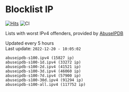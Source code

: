 # Blocklist IP

[![Hits](https://hits.seeyoufarm.com/api/count/incr/badge.svg?url=https%3A%2F%2Fgithub.com%2Fborestad%2Fblocklist-ip%2F&count_bg=%2379C83D&title_bg=%23555555&icon=&icon_color=%23E7E7E7&title=hits&edge_flat=false)](https://hits.seeyoufarm.com)  ![CI](https://img.shields.io/github/workflow/status/borestad/blocklist-ip/CI?style=flat-square)

Lists with worst IPv4 offenders, provided by [AbuseIPDB](https://www.abuseipdb.com/)

<!-- FOOTER-PLACEHOLDER -->
Updated every 5 hours<br>
Last update: `2022-12-20 - 10:05:02`
```
abuseipdb-s100.ipv4 (15827 ip)
abuseipdb-s100-1d.ipv4 (33272 ip)
abuseipdb-s100-2d.ipv4 (41521 ip)
abuseipdb-s100-3d.ipv4 (46060 ip)
abuseipdb-s100-7d.ipv4 (57900 ip)
abuseipdb-s100-30d.ipv4 (91294 ip)
abuseipdb-s100-all.ipv4 (117752 ip)
```
